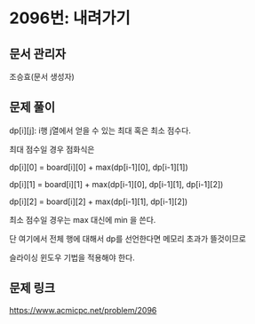 # 2096번: 내려가기
## 문서 관리자
조승효(문서 생성자)
## 문제 풀이
dp[i][j]: i행 j열에서 얻을 수 있는 최대 혹은 최소 점수다.

최대 점수일 경우 점화식은

dp[i][0] = board[i][0] + max(dp[i-1][0], dp[i-1][1])

dp[i][1] = board[i][1] + max(dp[i-1][0], dp[i-1][1], dp[i-1][2])

dp[i][2] = board[i][2] + max(dp[i-1][1], dp[i-1][2])

최소 점수일 경우는 max 대신에 min 을 쓴다.

단 여기에서 전체 행에 대해서 dp를 선언한다면 메모리 초과가 뜰것이므로

슬라이싱 윈도우 기법을 적용해야 한다.
## 문제 링크
https://www.acmicpc.net/problem/2096